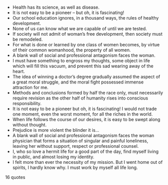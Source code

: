  - Health has its science, as well as disease.
 - It is not easy to be a pioneer – but oh, it is fascinating!
 - Our school education ignores, in a thousand ways, the rules of healthy development.
 - None of us can know what we are capable of until we are tested.
 - If society will not admit of woman’s free development, then society must be remodeled.
 - For what is done or learned by one class of women becomes, by virtue of their common womanhood, the property of all women.
 - A blank wall of social and professional antagonism faces the woman.
 - I must have something to engross my thoughts, some object in life which will fill this vacuum, and prevent this sad wearing away of the heart.
 - The idea of winning a doctor’s degree gradually assumed the aspect of a great moral struggle, and the moral fight possessed immense attraction for me.
 - Methods and conclusions formed by half the race only, must necessarily require revision as the other half of humanity rises into conscious responsibility.
 - It is not easy to be a pioneer but oh, it is fascinating! I would not trade one moment, even the worst moment, for all the riches in the world.
 - When life follows the course of our desires, it is easy to be swept along without thought.
 - Prejudice is more violent the blinder it is...
 - A blank wall of social and professional antagonism faces the woman physician that forms a situation of singular and painful loneliness, leaving her without support, respect or professional counsel.
 - I, who so love a hermit life for a good part of the day, find myself living in public, and almost losing my identity.
 - I felt more than ever the necessity of my mission. But I went home out of spirits, I hardly know why. I must work by myself all life long.

16 quotes